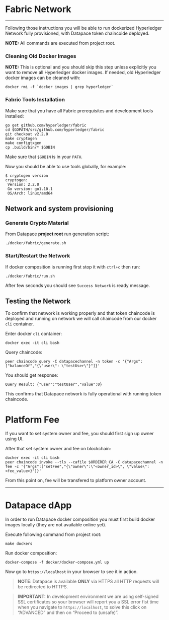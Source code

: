 # Fabric Network
---
Following those instructions you will be able to run dockerized Hyperledger Network fully provisioned, with Datapace token chaincoide deployed.

**NOTE:**  All commands are executed from project root.

### Cleaning Old Docker Images
**NOTE:**
This is optional and you should skip this step unless explicitly you want to remove all Hyperledger docker images. If needed, old Hyperledger docker images can be cleaned with:
```
docker rmi -f `docker images | grep hyperledger`
```

### Fabric Tools Installation
Make sure that you have all Fabric prerequisites and development tools installed:
```
go get github.com/hyperledger/fabric
cd $GOPATH/src/github.com/hyperledger/fabric
git checkout v2.2.0
make cryptogen
make configtxgen
cp .build/bin/* $GOBIN
```

Make sure that `$GOBIN` is in your `PATH`.

Now you should be able to use tools globally, for example:

```
$ cryptogen version
cryptogen:
 Version: 2.2.0
 Go version: go1.10.1
 OS/Arch: linux/amd64
```

## Network and system provisioning

### Generate Crypto Material
From Datapace **project root** run generation script:
```
./docker/fabric/generate.sh
```

### Start/Restart the Network
If docker composition is running first stop it with `ctrl+c` then run:
```
./docker/fabric/run.sh
```
After few seconds you should see `Success Network` is ready message.

## Testing the Network
To confirm that network is working properly and that token chaincode is deployed and running on network
we will call chaincode from our docker `cli` container.

Enter docker `cli` container:

```
docker exec -it cli bash
```

Query chaincode:

```
peer chaincode query -C datapacechannel -n token -c '{"Args":["balanceOf","{\"user\": \"testUser\"}"]}'
```

You should get response:
```
Query Result: {"user":"testUser","value":0}

```

This confirms that Datapace network is fully operational with running token chaincode.

# Platform Fee

If you want to set system owner and fee, you should first sign up owner using UI.

After that set system owner and fee on blockchain:
```
docker exec -it cli bash
peer chaincode invoke --tls --cafile $ORDERER_CA -C datapacechannel -n fee -c '{"Args":["setFee","{\"owner\":\"<owner_id>\", \"value\": <fee_value>}"]}'
```

From this point on, fee will be transfered to platform owner account.

---
# Datapace dApp
In order to run Datapace docker composition  you must first build docker images locally (they are not available online yet).

Execute following command from project root:
```
make dockers
```
Run docker composition:
```
docker-compose -f docker/docker-compose.yml up
```

Now go to `https://localhost` in your browser to see it in action.

> **NOTE**: Datapace is available **ONLY** via HTTPS all HTTP requests will be redirected to HTTPS.

> **IMPORTANT:** In development environment we are using self-signed SSL certificates so your browser will report you a SSL error fist time when you navigate to `https://localhost`, to solve this click on “ADVANCED” and then on “Proceed to <domain name> (unsafe)”.
